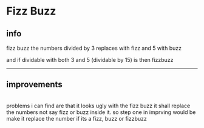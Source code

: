 <h1> Fizz Buzz </h1>

<h2> info </h2>
<p> fizz buzz the numbers divided by 3 replaces with fizz and 5 with buzz
<p> and if dividable with both 3 and 5 (dividable by 15) is then fizzbuzz
<hr>
<h2> improvements </h2>
<br>
problems i can find are that it looks ugly with the fizz buzz
it shall replace the numbers not say fizz or buzz inside it.
so step one in imprving would be make it replace the number if its a fizz, buzz or fizzbuzz

